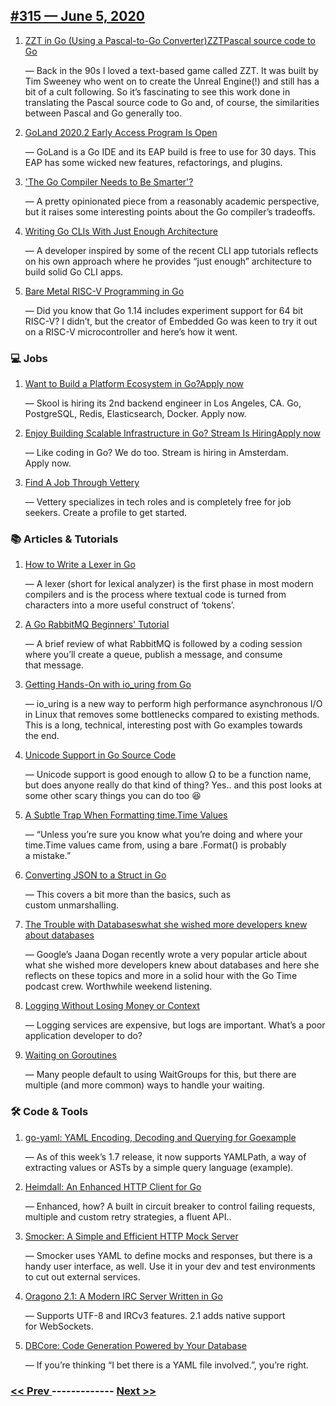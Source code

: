 ## [#315 — June 5, 2020](https://golangweekly.com/issues/315)

1. [ZZT in Go (Using a Pascal-to-Go Converter)ZZTPascal source code to Go](https://golangweekly.com/link/89670/web)

     — Back in the 90s I loved a text-based game called ZZT. It was built by Tim Sweeney who went on to create the Unreal Engine(!) and still has a bit of a cult following. So it’s fascinating to see this work done in translating the Pascal source code to Go and, of course, the similarities between Pascal and Go generally too.
1. [GoLand 2020.2 Early Access Program Is Open](https://golangweekly.com/link/89673/web)

     — GoLand is a Go IDE and its EAP build is free to use for 30 days. This EAP has some wicked new features, refactorings, and plugins.
1. ['The Go Compiler Needs to Be Smarter'?](https://golangweekly.com/link/89675/web)

     — A pretty opinionated piece from a reasonably academic perspective, but it raises some interesting points about the Go compiler’s tradeoffs.
1. [Writing Go CLIs With Just Enough Architecture](https://golangweekly.com/link/89676/web)

     — A developer inspired by some of the recent CLI app tutorials reflects on his own approach where he provides “just enough” architecture to build solid Go CLI apps.
1. [Bare Metal RISC-V Programming in Go](https://golangweekly.com/link/89677/web)

     — Did you know that Go 1.14 includes experiment support for 64 bit RISC-V? I didn’t, but the creator of Embedded Go was keen to try it out on a RISC-V microcontroller and here’s how it went.
### 💻 Jobs

1. [Want to Build a Platform Ecosystem in Go?Apply now](https://golangweekly.com/link/89678/web)

     — Skool is hiring its 2nd backend engineer in Los Angeles, CA. Go, PostgreSQL, Redis, Elasticsearch, Docker. Apply now.
1. [Enjoy Building Scalable Infrastructure in Go? Stream Is HiringApply now](https://golangweekly.com/link/89680/web)

     — Like coding in Go? We do too. Stream is hiring in Amsterdam. Apply now.
1. [Find A Job Through Vettery](https://golangweekly.com/link/89681/web)

     — Vettery specializes in tech roles and is completely free for job seekers. Create a profile to get started.
### 📚 Articles & Tutorials

1. [How to Write a Lexer in Go](https://golangweekly.com/link/89682/web)

     — A lexer (short for lexical analyzer) is the first phase in most modern compilers and is the process where textual code is turned from characters into a more useful construct of ‘tokens’.
1. [A Go RabbitMQ Beginners' Tutorial](https://golangweekly.com/link/89683/web)

     — A brief review of what RabbitMQ is followed by a coding session where you’ll create a queue, publish a message, and consume that message.
1. [Getting Hands-On with io_uring from Go](https://golangweekly.com/link/89684/web)

     — io_uring is a new way to perform high performance asynchronous I/O in Linux that removes some bottlenecks compared to existing methods. This is a long, technical, interesting post with Go examples towards the end.
1. [Unicode Support in Go Source Code](https://golangweekly.com/link/89686/web)

     — Unicode support is good enough to allow Ω to be a function name, but does anyone really do that kind of thing? Yes.. and this post looks at some other scary things you can do too 😆
1. [A Subtle Trap When Formatting time.Time Values](https://golangweekly.com/link/89687/web)

     — “Unless you’re sure you know what you’re doing and where your time.Time values came from, using a bare .Format() is probably a mistake.”
1. [Converting JSON to a Struct in Go](https://golangweekly.com/link/89688/web)

     — This covers a bit more than the basics, such as custom unmarshalling.
1. [The Trouble with Databaseswhat she wished more developers knew about databases](https://golangweekly.com/link/89689/web)

     — Google’s Jaana Dogan recently wrote a very popular article about what she wished more developers knew about databases and here she reflects on these topics and more in a solid hour with the Go Time podcast crew. Worthwhile weekend listening.
1. [Logging Without Losing Money or Context](https://golangweekly.com/link/89691/web)

     — Logging services are expensive, but logs are important. What’s a poor application developer to do?
1. [Waiting on Goroutines](https://golangweekly.com/link/89692/web)

     — Many people default to using WaitGroups for this, but there are multiple (and more common) ways to handle your waiting.
### 🛠 Code & Tools

1. [go-yaml: YAML Encoding, Decoding and Querying for Goexample](https://golangweekly.com/link/89693/web)

     — As of this week’s 1.7 release, it now supports YAMLPath, a way of extracting values or ASTs by a simple query language (example).
1. [Heimdall: An Enhanced HTTP Client for Go](https://golangweekly.com/link/89694/web)

     — Enhanced, how? A built in circuit breaker to control failing requests, multiple and custom retry strategies, a fluent API..
1. [Smocker: A Simple and Efficient HTTP Mock Server](https://golangweekly.com/link/89696/web)

     — Smocker uses YAML to define mocks and responses, but there is a handy user interface, as well. Use it in your dev and test environments to cut out external services.
1. [Oragono 2.1: A Modern IRC Server Written in Go](https://golangweekly.com/link/89697/web)

     — Supports UTF-8 and IRCv3 features. 2.1 adds native support for WebSockets.
1. [DBCore: Code Generation Powered by Your Database](https://golangweekly.com/link/89698/web)

     — If you’re thinking “I bet there is a YAML file involved.”, you’re right.

### [ << Prev ](golangweekly-314.md) ------------- [ Next >> ](golangweekly-316.md)